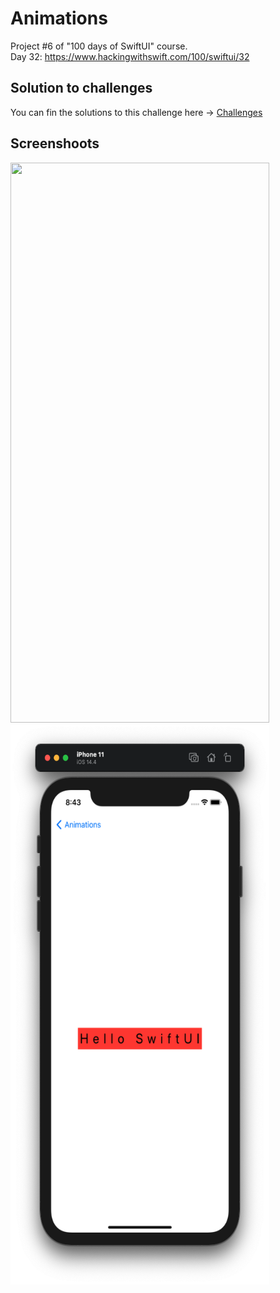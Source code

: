 # Animations

Project #6 of "100 days of SwiftUI" course.</br>
Day 32: https://www.hackingwithswift.com/100/swiftui/32

## Solution to challenges

You can fin the solutions to this challenge here -> [Challenges](04-ViewsAndModifiers)

## Screenshoots

<img src="screenshots/navigationScreen.png" width="414" height="896"/><img src="screenshots/helloScreen.png" width="414" height="896"/>



